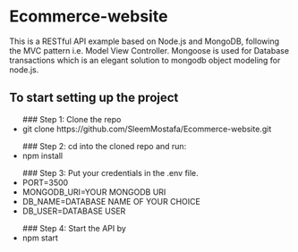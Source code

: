 # Ecommerce-website
This is a RESTful API example based on Node.js and MongoDB, following the MVC pattern i.e. Model View Controller.  Mongoose is used for Database transactions which is an elegant solution to mongodb object modeling for node.js.

## To start setting up the project
<ul>
  ### Step 1: Clone the repo
  <li>
    git clone https://github.com/SleemMostafa/Ecommerce-website.git
  </li>
</ul>


<ul>
  ### Step 2: cd into the cloned repo and run:
  <li>
    npm install
  </li>
</ul>

<ul>
  ### Step 3: Put your credentials in the .env file.
  <li>
    PORT=3500
  </li>
    <li>
  MONGODB_URI=YOUR MONGODB URI
  </li>
    <li>
  DB_NAME=DATABASE NAME OF YOUR CHOICE
  </li>
    <li>
  DB_USER=DATABASE USER
  </li>
</ul>

<ul>
  ### Step 4: Start the API by
  <li>
    npm start
  </li>
</ul>

